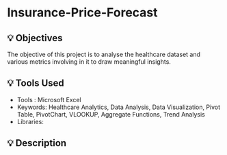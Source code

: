 # Insurance-Price-Forecast

## 💡 Objectives
The objective of this project is to analyse the healthcare dataset and various metrics involving in it to draw meaningful insights. 

## 💡 Tools Used

* Tools : Microsoft Excel
* Keywords: Healthcare Analytics, Data Analysis, Data Visualization, Pivot Table, PivotChart, VLOOKUP, Aggregate Functions, Trend Analysis
* Libraries:

## 💡 Description 
